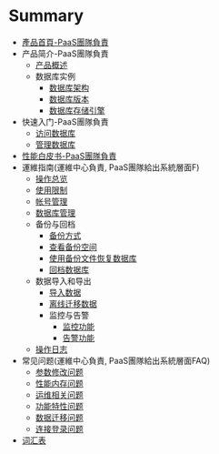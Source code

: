 # Summary

* [產品首頁-PaaS團隊負責](README.md)
* 产品简介-PaaS團隊負責
    * [产品概述](Content/产品简介/产品概述.md)
    * 数据库实例
        * [数据库架构](Content/产品简介/数据库实例/数据库架构.md)
        * [数据库版本](Content/产品简介/数据库实例/数据库版本.md)
        * [数据库存储引擎](Content/产品简介/数据库实例/数据库存储引擎.md)
* 快速入门-PaaS團隊負責
    * [访问数据库](Content/快速入门/访问数据库.md)
    * [管理数据库](Content/快速入门/管理数据库.md)
* [性能白皮书-PaaS團隊負責](Content/性能白皮书.md)
* 運維指南(運維中心負責, PaaS團隊給出系統層面F)
    * [操作总览](Content/操作指南/操作总览.md)
    * [使用限制](Content/操作指南/使用限制.md)
    * [帐号管理](Content/操作指南/帐号管理.md)
    * [数据库管理](Content/操作指南/数据库管理.md)
    * 备份与回档
        * [备份方式](Content/操作指南/备份与回档/备份方式.md)
        * [查看备份空间](Content/操作指南/备份与回档/查看备份空间.md)
        * [使用备份文件恢复数据库](Content/操作指南/备份与回档/使用备份文件恢复数据库.md)
        * [回档数据库](Content/操作指南/备份与回档/回档数据库.md)
    * 数据导入和导出
        * [导入数据](Content/操作指南/数据导入和导出/导入数据.md)
        * [离线迁移数据](Content/操作指南/数据导入和导出/离线迁移数据.md)
        * 监控与告警
            * [监控功能](Content/操作指南/监控与告警/监控功能.md)
            * [告警功能](Content/操作指南/监控与告警/告警功能.md)
    * [操作日志](Content/操作指南/操作日志.md)
* 常见问题(運維中心負責, PaaS團隊給出系統層面FAQ)
    * [参数修改问题](Content/常见问题/参数修改问题.md)
    * [性能内存问题](Content/常见问题/性能内存问题.md)
    * [运维相关问题](Content/常见问题/运维相关问题.md)
    * [功能特性问题](Content/常见问题/功能特性问题.md)
    * [数据迁移问题](Content/常见问题/数据迁移问题.md)
    * [连接登录问题](Content/常见问题/连接登录问题.md)
* [词汇表](Content/词汇表.md)

